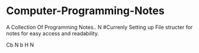 # Computer-Programming-Notes
A Collection Of Programming Notes..
N
#Currenly Setting up File structer for notes for easy access and readability.



Cb
N b
H
N
